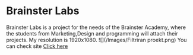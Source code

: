 # Brainster Labs
Brainster Labs is a project for the needs of the Brainster Academy, where the students from Marketing,Design and programming will attach their projects.
My resolution is 1920x1080.
![](/Images/Filtriran proekt.png)
You can check site <a href="https://borislavpetrovikj.github.io/Brainster-Labs/">Click here</a>

